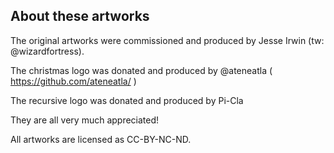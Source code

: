 ## About these artworks

The original artworks were commissioned and produced by Jesse Irwin (tw: @wizardfortress).

The christmas logo was donated and produced by @ateneatla ( https://github.com/ateneatla/ )

The recursive logo was donated and produced by Pi-Cla

They are all very much appreciated!

All artworks are licensed as CC-BY-NC-ND.
